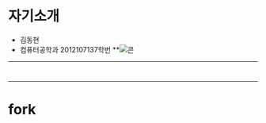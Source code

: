 # 자기소개
* 김동현
* 컴퓨터공학과 2012107137학번
**![콘](http://file3.instiz.net/data/file3/2018/03/03/8/9/1/891c2833ddd055f44d3ff13d708e040a.gif)
***
# 
***
# fork
